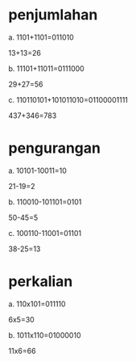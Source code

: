 # penjumlahan
a. 1101+1101=011010

13+13=26

b. 11101+11011=0111000

29+27=56

c. 110110101+101011010=01100001111

437+346=783

# pengurangan
a. 10101-10011=10

21-19=2

b. 110010-101101=0101

50-45=5

c. 100110-11001=01101

38-25=13

# perkalian
a. 110x101=011110

6x5=30

b. 1011x110=01000010

11x6=66
